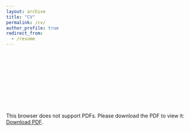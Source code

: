 ```yaml
---
layout: archive
title: "CV"
permalink: /cv/
author_profile: true
redirect_from:
  - /resume
---
```


<object data="../SFOLSON_CV.pdf" type="application/pdf" width="700px" height="700px">
    <embed src="../SFOLSON_CV.pdf">
        <p>This browser does not support PDFs. Please download the PDF to view it: <a href=../SFOLSON_CV.pdf>Download PDF</a>.</p>
    </embed>
</object>
